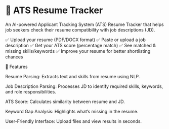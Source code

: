 # 📄 ATS Resume Tracker

An AI-powered Applicant Tracking System (ATS) Resume Tracker that helps job seekers check their resume compatibility with job descriptions (JD).

✅ Upload your resume (PDF/DOCX format)
✅ Paste or upload a job description
✅ Get your ATS score (percentage match)
✅ See matched & missing skills/keywords
✅ Improve your resume for better shortlisting chances

🚀 Features

Resume Parsing: Extracts text and skills from resume using NLP.

Job Description Parsing: Processes JD to identify required skills, keywords, and role responsibilities.

ATS Score: Calculates similarity between resume and JD.

Keyword Gap Analysis: Highlights what’s missing in the resume.

User-Friendly Interface: Upload files and view results in seconds.
